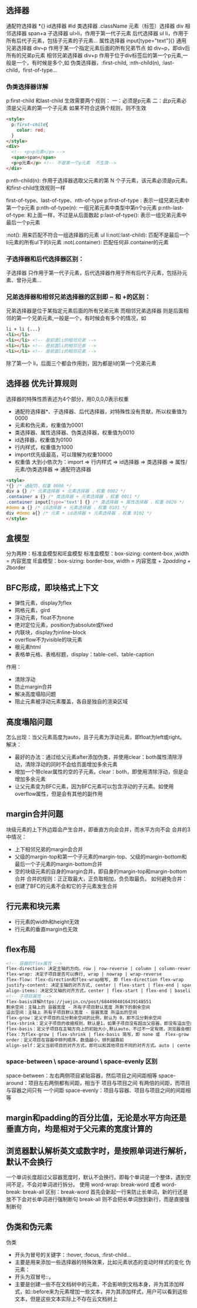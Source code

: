 ## 选择器
通配符选择器 *{}
id选择器 #id
类选择器 .className
元素（标签）选择器 div
相邻选择器 span+a
子选择器 ul>li，作用于第一代子元素
后代选择器 ul li，作用于所有后代子元素，包括子元素的子元素...
属性选择器 input[type="text"]{}
通用兄弟选择器 div~p 作用于某一个指定元素后面的所有兄弟节点  如 div~p，即div后所有的兄弟p元素 
相邻兄弟选择器 div+p 作用于位于div标签后的第一个p元素,一般是一个，有时候是多个,如
伪类选择器，:first-child, :nth-child(n), :last-child，first-of-type...
### 伪类选择器详解
p:first-child 和last-child 生效需要两个规则：
一：必须是p元素
二：此p元素必须是父元素的第一个子元素
如果不符合这俩个规则，则不生效
```html
<style>
  p:first-child{
    color: red;
  }
</style>
<div>
  <!-- <p>p元素</p> -->
  <span>span</span>
  <p>p元素</p> <!-- 不是第一个p元素  不生效-->
</div>
```
p:nth-child(n): 作用于选择器选取父元素的第 N 个子元素，该元素必须是p元素。和first-child生效规则一样

first-of-type、last-of-type、nth-of-type
p:first-of-type : 表示一组兄弟元素中第一个p元素
p:nth-of-type(n): 一组兄弟元素中类型中第n个p元素
p:nth-last-of-type: 和上面一样，不过是从后面数起
p:last-of-type(): 表示一组兄弟元素中最后一个p元素

:not(): 用来匹配不符合一组选择器的元素
ul li:not(:last-child): 匹配不是最后一个li元素的所有ul下的li元素
:not(.container): 匹配任何非.container的元素
### 子选择器和后代选择器区别：
子选择器 只作用于第一代子元素，后代选择器作用于所有后代子元素，包括孙元素、曾孙元素...
### 兄弟选择器和相邻兄弟选择器的区别即 ~ 和 +的区别：
兄弟选择器是位于某指定元素后面的所有兄弟元素
而相邻兄弟选择器 则是后面相邻的第一个兄弟元素,一般是一个，有时候会有多个的情况，如
```html
li + li {...}
<li></li>
<li></li> <!-- 是前面li的相邻兄弟 -->
<li></li> <!-- 是前面li的相邻兄弟 -->
<li></li> <!-- 是前面li的相邻兄弟 -->
```
除了第一个 li，后面三个都会作用到，因为都是li的第一个兄弟元素
## 选择器 优先计算规则
选择器的特殊性质表述为4个部分，用0,0,0,0表示权重
+ 通配符选择器*、子选择器、后代选择器，对特殊性没有贡献，所以权重值为0000
+ 元素和伪元素，权重值为0001
+ 类选择器、属性选择器、伪类选择器，权重值为0010
+ id选择器，权重值为0100
+ 行内样式，权重值为1000
+ import优先级最高，可以理解为权重10000
+ 权重值 大到小依次为：import => 行内样式 => id选择器 => 类选择器 => 属性/元素/伪类选择器 => 通配符选择器
```HTML
<style>
*{} /* 通配符，权重 0000 */
div a {} /* 元素选择器 + 元素选择器 ，权重 0002 */
.container a {} /* 类选择器 + 元素选择器 ，权重 0011 */
.container input[type='text'] {} /* 类选择器 + 属性选择器 ，权重 0020 */
#demo a {} /* id选择器 + 元素选择器 ，权重 0101 */
div #demo a{} /* 元素 + id选择器 + 元素选择器 ，权重 0102 */
</style>
```
## 盒模型
分为两种：标准盒模型和IE盒模型
标准盒模型：box-sizing: content-box ,width = 内容宽度
IE盒模型：box-sizing: border-box, width = 内容宽度 + 2*padding +  2*border
## BFC形成，即块格式上下文
+ 弹性元素，display为flex
+ 网格元素，gird
+ 浮动元素，float不为none
+ 绝对定位元素，position为absolute或fixed
+ 内联块，display为inline-block
+ overflow不为visible的块元素
+ 根元素html
+ 表格单元格、表格标题，display：table-cell、table-caption

作用：
+ 清除浮动
+ 防止margin合并
+ 解决高度塌陷问题
+ 阻止元素被浮动元素覆盖，各自是独自的渲染区域
## 高度塌陷问题
怎么出现：当父元素高度为auto，且子元素为浮动元素，即float为left或right。
解决：
  + 最好的办法：通过给父元素after添加伪类，并使用clear：both属性清除浮动，清除浮动的同时不会给页面增加多余元素
  + 增加一个带clear属性的空的子元素。clear：both，即使用清除浮动，但是会增加多余元素
  + 让父元素变为BFC元素，因为BFC元素可以包含浮动的子元素。如使用overflow属性，但是会有其他的副作用
## margin合并问题
块级元素的上下外边距会产生合并，即垂直方向会合并，而水平方向不会
合并的3中情况：
  + 上下相邻兄弟的margin会合并
  + 父级的margin-top和第一个子元素的margin-top、父级的margin-bottom和最后一个子元素的margin-bottom合并
  + 空的块级元素的自身的margin合并，即自身的margin-top和margin-bottom合并
合并的规则：正正取最大，正负取相加，负负取最负。
如何避免合并：
  + 创建了BFC的元素不会和它的子元素发生合并

## 行元素和块元素
+ 行元素的width和height无效
+ 行元素的垂直margin也无效

## flex布局
```html
<!-- 容器的flex属性 -->
flex-direction: 决定主轴的方向，row | row-reverse | column | column-reverse
flex-wrap: 决定子项目是否可以换行, wrap | nowrap | wrap-reverse
flex-flow: flex-direction和flex-wrap缩写, 即 flex-direction flex-wrap
justify-content: 决定主轴的对齐方式, center | flex-start | flex-end | space-between | space-around
align-items: 决定交叉轴的对齐方式，center | flex-start | flex-end | baseline(项目第一行文字的基线对齐) | stretch 
<!-- 子项目属性 -->
flex-basis详解https://juejin.cn/post/6844904016439148551
剩余空间：主轴上的 容器宽度 - 所有子项目默认宽度 所剩下的剩余空间
溢出空间：主轴上 所有子项目默认宽度 - 容器宽度 所溢出的空间
flex-grow：定义子项目的瓜分剩余空间的比例，默认为 0，即不瓜分剩余空间
flex-shrink：定义子项目的收缩规则，默认是1，如果子项目没有超出父容器，即没有溢出空间，则设置无效.大部分场景下我们不希望元素被压缩，所以flex-shrink通常设置为0
flex-basis：定义子项目在主轴方向上的初始大小,默认auto，不过不一定有效，浏览器会根据flex-basis计算主轴是否有剩余空间，宽度属性优先级：max-width/min-width > flex-basis > width > box
flex：为flex-grow | flex-shrink | flex-basis 简写，即 none 或  flex-grow | flex-shrink | flex-basis，flex：1是 flex: 1 1 0%的缩写
order：定义项目在容器中排列顺序，数值越小，排列越靠前
align-self：定义当前项目的对齐方式，即可以和其他项目不同的对齐方式。auto | center | flex-start | flex-end | baseline | stretch 
```
### space-between \ space-around \ space-evenly 区别
space-between：左右两侧项目紧贴容器，然后项目之间间距相等
space-around：项目左右两侧都有间距，相当于 项目与项目之间 有两倍的间距，而项目与容器之间只有 一个间距
space-evenly：项目与容器、项目与项目之间的间距相等
## margin和padding的百分比值，无论是水平方向还是垂直方向，均是相对于父元素的宽度计算的
## 浏览器默认解析英文或数字时，是按照单词进行解析，默认不会换行
一个单词长度超过父容器宽度时，默认不会换行。即每个单词是一个整体，遇到空间不足，不会对单词进行拆分。
使用 word-wrap: break-word 
或者 word-break: break-all
区别：break-word 首先会新起一行来防止长单词，新的行还是放不下会对长单词进行强制断句
 break-all 则不会把长单词放到新行，而是直接强制断句
## 伪类和伪元素
伪类
  + 开头为冒号的关键字：:hover, :focus, :first-child...
  + 主要是用来添加一些选择器的特殊效果，比如元素状态的变动时样式的变化
伪元素：
  + 开头为双冒号::，
  + 主要是创建一些不在文档树中的元素，不会影响到文档本身，并为其添加样式，如::before来为元素增加一些文本，并为其添加样式，用户可以看到这些文本，但是这些文本实际上不存在云文档树上
